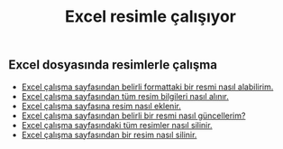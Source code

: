 ﻿---
title: Excel resimle çalışıyor
second_title: Documen
linktitle: Resim
type: docs
url: /tr/pictures/
aliases: [/working-with-pictures/]
keywords: Working with picture on an Excel worksheet
description: Aspose.Cells Cloud REST API'leri, Excel çalışma sayfasındaki resimle nasıl çalışır? SDK, çeşitli geliştirme dillerini destekler. Bunlar arasında Android, C#, Go, Java, NodeJS, Perl, PHP, Python, Ruby ve Swift bulunur.
weight: 100
kwords: Excel, Office Bulut, REST API, Elektronik Tablo, PDF, CSV, Json, Markdown, Resimler
---
## Excel dosyasında resimlerle çalışma

- [Excel çalışma sayfasından belirli formattaki bir resmi nasıl alabilirim.](/cells/tr/pictures/get/)
- [Excel çalışma sayfasından tüm resim bilgileri nasıl alınır.](/cells/tr/pictures/get-all/)
- [Excel çalışma sayfasına resim nasıl eklenir.](/cells/tr/pictures/add/)
- [Excel çalışma sayfasından belirli bir resmi nasıl güncellerim?](/cells/tr/pictures/update/)
- [Excel çalışma sayfasındaki tüm resimler nasıl silinir.](/cells/tr/pictures/clear/)
- [Excel çalışma sayfasından bir resim nasıl silinir.](/cells/tr/pictures/delete/)
